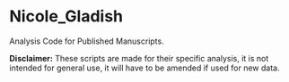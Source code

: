# Nicole_Gladish
Analysis Code for Published Manuscripts. 

**Disclaimer:** These scripts are made for their specific analysis, it is not intended for general use, it will have to be amended if used for new data.
